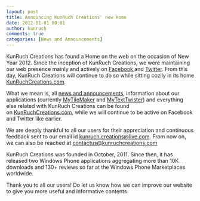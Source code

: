 ```yaml
---
layout: post
title: Announcing KunRuch Creations' new Home
date: 2012-01-01 00:01
author: kunruch
comments: true
categories: [News and Announcements]
---
```

KunRuch Creations has found a Home on the web on the occasion of New Year 2012. Since the inception of KunRuch Creations, we were maintaining our web presence mainly and actively on <a title="KunRuch Creations on Facebook" href="http://www.facebook.com/kunruchcreations" target="_blank">Facebook </a>and <a title="KunRuch Creations on Twitter" href="http://twitter.com/kunruch" target="_blank">Twitter</a>. From this day, KunRuch Creations will continue to do so while sitting cozily in its home <a title="KunRuch Creations" href="http://kunruchcreations.com/" target="_blank">KunRuchCreations.com</a>.

What we mean is, all <a title="News and Announcements by KunRuch Creations" href="http://kunruchcreations.com/category/news-and-announcements/" target="_blank">news and announcements</a>, information about our applications (currently <a title="MyTileMaker" href="http://kunruchcreations.com/mytilemaker/" target="_blank">MyTileMaker</a> and <a title="MyTextTwister" href="http://kunruchcreations.com/mytexttwister/" target="_blank">MyTextTwister</a>) and everything else related with KunRuch Creations can be found on <a title="KunRuch Creations" href="http://kunruchcreations.com/" target="_blank">KunRuchCreations.com</a>, while we will continue to be active on Facebook and Twitter like earlier.

We are deeply thankful to all our users for their appreciation and continuous feedback sent to our email id <a title="mailto:kunruch.creations@live.com" href="mailto:kunruch.creations@live.com">kunruch.creations@live.com</a>. From now on, we can also be reached at <a title="mailto:contactus@kunruchcreations.com" href="mailto:contactus@kunruchcreations.com">contactus@kunruchcreations.com</a>

KunRuch Creations was founded in October, 2011. Since then, it has released two Windows Phone applications aggregating more than 10K downloads and 130+ reviews so far at the Windows Phone Marketplaces worldwide.

Thank you to all our users! Do let us know how we can improve our website to give you more useful and informative contents.
